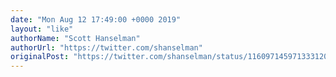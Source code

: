```yaml
---
date: "Mon Aug 12 17:49:00 +0000 2019"
layout: "like"
authorName: "Scott Hanselman"
authorUrl: "https://twitter.com/shanselman"
originalPost: "https://twitter.com/shanselman/status/1160971459713331202"
---
```

